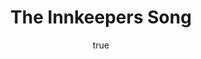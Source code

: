 ---
title: The Innkeepers Song
author: 
  first: Peter
  middle: S.
  last: Beagle
goodreads: https://www.goodreads.com/book/show/11938.The_Innkeeper_s_Song
img: https://images.gr-assets.com/books/1388458686l/11938.jpg
published: 1993-11-01
status: current-first-read
read: # must order recent first
  - start: 2019-01-10
    end:
---